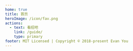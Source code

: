 ```yaml
---
home: true
title: 首页
heroImage: /icon/fav.png
actions:
  - text: 看招吧
    link: /guide/
    type: primary
footer: MIT Licensed | Copyright © 2018-present Evan You
---
```

